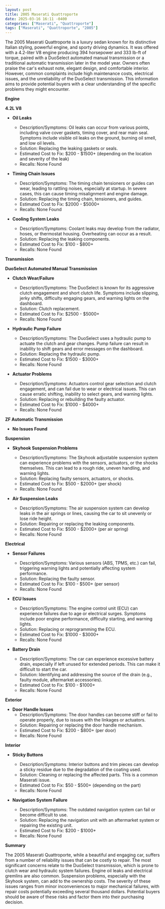 ```yaml
---
layout: post
title: 2005 Maserati Quattroporte
date: 2025-03-16 16:11 -0400
categories: ["Maserati", "Quattroporte"]
tags: ["Maserati", "Quattroporte", "2005"]
---
```

The 2005 Maserati Quattroporte is a luxury sedan known for its distinctive Italian styling, powerful engine, and sporty driving dynamics. It was offered with a 4.2-liter V8 engine producing 394 horsepower and 333 lb-ft of torque, paired with a DuoSelect automated manual transmission or a traditional automatic transmission later in the model year. Owners often praise the car's exhaust note, elegant design, and comfortable interior. However, common complaints include high maintenance costs, electrical issues, and the unreliability of the DuoSelect transmission. This information aims to provide potential buyers with a clear understanding of the specific problems they might encounter.

**Engine**

**4.2L V8**

*   **Oil Leaks**
    *   Description/Symptoms: Oil leaks can occur from various points, including valve cover gaskets, timing cover, and rear main seal. Symptoms include visible oil leaks on the ground, burning oil smell, and low oil levels.
    *   Solution: Replacing the leaking gaskets or seals.
    *   Estimated Cost to Fix: $200 - $1500+ (depending on the location and severity of the leak)
    *   Recalls: None Found

*   **Timing Chain Issues**
    *   Description/Symptoms: The timing chain tensioners or guides can wear, leading to rattling noises, especially at startup. In severe cases, this can cause timing misalignment and engine damage.
    *   Solution: Replacing the timing chain, tensioners, and guides.
    *   Estimated Cost to Fix: $2000 - $5000+
    *   Recalls: None Found

*   **Cooling System Leaks**
    *   Description/Symptoms: Coolant leaks may develop from the radiator, hoses, or thermostat housing. Overheating can occur as a result.
    *   Solution: Replacing the leaking components.
    *   Estimated Cost to Fix: $100 - $800+
    *   Recalls: None Found

**Transmission**

**DuoSelect Automated Manual Transmission**

*   **Clutch Wear/Failure**
    *   Description/Symptoms: The DuoSelect is known for its aggressive clutch engagement and short clutch life. Symptoms include slipping, jerky shifts, difficulty engaging gears, and warning lights on the dashboard.
    *   Solution: Clutch replacement.
    *   Estimated Cost to Fix: $2500 - $5000+
    *   Recalls: None Found

*   **Hydraulic Pump Failure**
    *   Description/Symptoms: The DuoSelect uses a hydraulic pump to actuate the clutch and gear changes. Pump failure can result in inability to shift gears and error messages on the dashboard.
    *   Solution: Replacing the hydraulic pump.
    *   Estimated Cost to Fix: $1500 - $3000+
    *   Recalls: None Found

*   **Actuator Problems**
    *   Description/Symptoms: Actuators control gear selection and clutch engagement, and can fail due to wear or electrical issues. This can cause erratic shifting, inability to select gears, and warning lights.
    *   Solution: Replacing or rebuilding the faulty actuator.
    *   Estimated Cost to Fix: $1000 - $4000+
    *   Recalls: None Found

**ZF Automatic Transmission**

*   **No Issues Found**

**Suspension**

*   **Skyhook Suspension Problems**
    *   Description/Symptoms: The Skyhook adjustable suspension system can experience problems with the sensors, actuators, or the shocks themselves. This can lead to a rough ride, uneven handling, and warning lights.
    *   Solution: Replacing faulty sensors, actuators, or shocks.
    *   Estimated Cost to Fix: $500 - $2000+ (per shock)
    *   Recalls: None Found

*   **Air Suspension Leaks**
    *   Description/Symptoms: The air suspension system can develop leaks in the air springs or lines, causing the car to sit unevenly or lose ride height.
    *   Solution: Repairing or replacing the leaking components.
    *   Estimated Cost to Fix: $500 - $2000+ (per air spring)
    *   Recalls: None Found

**Electrical**

*   **Sensor Failures**
    *   Description/Symptoms: Various sensors (ABS, TPMS, etc.) can fail, triggering warning lights and potentially affecting system performance.
    *   Solution: Replacing the faulty sensor.
    *   Estimated Cost to Fix: $100 - $500+ (per sensor)
    *   Recalls: None Found

*   **ECU Issues**
    *   Description/Symptoms: The engine control unit (ECU) can experience failures due to age or electrical surges. Symptoms include poor engine performance, difficulty starting, and warning lights.
    *   Solution: Replacing or reprogramming the ECU.
    *   Estimated Cost to Fix: $1000 - $3000+
    *   Recalls: None Found

*   **Battery Drain**
    *   Description/Symptoms: The car can experience excessive battery drain, especially if left unused for extended periods. This can make it difficult to start the car.
    *   Solution: Identifying and addressing the source of the drain (e.g., faulty module, aftermarket accessories).
    *   Estimated Cost to Fix: $100 - $1000+
    *   Recalls: None Found

**Exterior**

*   **Door Handle Issues**
    *   Description/Symptoms: The door handles can become stiff or fail to operate properly, due to issues with the linkages or actuators.
    *   Solution: Repairing or replacing the door handle mechanism.
    *   Estimated Cost to Fix: $200 - $800+ (per door)
    *   Recalls: None Found

**Interior**

*   **Sticky Buttons**
    *   Description/Symptoms: Interior buttons and trim pieces can develop a sticky residue due to the degradation of the coating used.
    *   Solution: Cleaning or replacing the affected parts. This is a common Maserati issue.
    *   Estimated Cost to Fix: $50 - $500+ (depending on the part)
    *   Recalls: None Found

*   **Navigation System Failure**
    *   Description/Symptoms: The outdated navigation system can fail or become difficult to use.
    *   Solution: Replacing the navigation unit with an aftermarket system or repairing the existing unit.
    *   Estimated Cost to Fix: $200 - $1000+
    *   Recalls: None Found

**Summary**

The 2005 Maserati Quattroporte, while a beautiful and engaging car, suffers from a number of reliability issues that can be costly to repair. The most significant concerns relate to the DuoSelect transmission, which is prone to clutch wear and hydraulic system failures. Engine oil leaks and electrical gremlins are also common. Suspension problems, especially with the Skyhook system, can add to the ownership costs. The severity of these issues ranges from minor inconveniences to major mechanical failures, with repair costs potentially exceeding several thousand dollars. Potential buyers should be aware of these risks and factor them into their purchasing decision.

